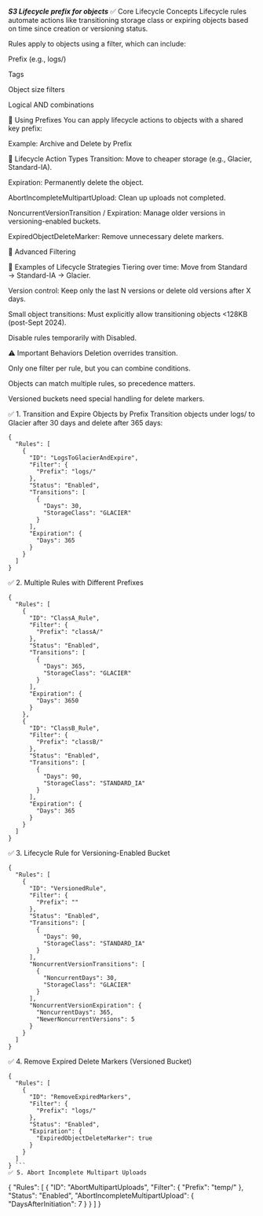 ***S3 Lifecycle prefix for objects***
✅ Core Lifecycle Concepts
Lifecycle rules automate actions like transitioning storage class or expiring objects based on time since creation or versioning status.

Rules apply to objects using a filter, which can include:

Prefix (e.g., logs/)

Tags

Object size filters

Logical AND combinations

📁 Using Prefixes
You can apply lifecycle actions to objects with a shared key prefix:

Example: Archive and Delete by Prefix

📆 Lifecycle Action Types
Transition: Move to cheaper storage (e.g., Glacier, Standard-IA).

Expiration: Permanently delete the object.

AbortIncompleteMultipartUpload: Clean up uploads not completed.

NoncurrentVersionTransition / Expiration: Manage older versions in versioning-enabled buckets.

ExpiredObjectDeleteMarker: Remove unnecessary delete markers.

📌 Advanced Filtering

🧪 Examples of Lifecycle Strategies
Tiering over time: Move from Standard → Standard-IA → Glacier.

Version control: Keep only the last N versions or delete old versions after X days.

Small object transitions: Must explicitly allow transitioning objects <128KB (post-Sept 2024).

Disable rules temporarily with <Status>Disabled</Status>.

⚠️ Important Behaviors
Deletion overrides transition.

Only one filter per rule, but you can combine conditions.

Objects can match multiple rules, so precedence matters.

Versioned buckets need special handling for delete markers.



✅ 1. Transition and Expire Objects by Prefix
Transition objects under logs/ to Glacier after 30 days and delete after 365 days:

```
{
  "Rules": [
    {
      "ID": "LogsToGlacierAndExpire",
      "Filter": {
        "Prefix": "logs/"
      },
      "Status": "Enabled",
      "Transitions": [
        {
          "Days": 30,
          "StorageClass": "GLACIER"
        }
      ],
      "Expiration": {
        "Days": 365
      }
    }
  ]
}
```
✅ 2. Multiple Rules with Different Prefixes
```
{
  "Rules": [
    {
      "ID": "ClassA_Rule",
      "Filter": {
        "Prefix": "classA/"
      },
      "Status": "Enabled",
      "Transitions": [
        {
          "Days": 365,
          "StorageClass": "GLACIER"
        }
      ],
      "Expiration": {
        "Days": 3650
      }
    },
    {
      "ID": "ClassB_Rule",
      "Filter": {
        "Prefix": "classB/"
      },
      "Status": "Enabled",
      "Transitions": [
        {
          "Days": 90,
          "StorageClass": "STANDARD_IA"
        }
      ],
      "Expiration": {
        "Days": 365
      }
    }
  ]
}
```
✅ 3. Lifecycle Rule for Versioning-Enabled Bucket
```
{
  "Rules": [
    {
      "ID": "VersionedRule",
      "Filter": {
        "Prefix": ""
      },
      "Status": "Enabled",
      "Transitions": [
        {
          "Days": 90,
          "StorageClass": "STANDARD_IA"
        }
      ],
      "NoncurrentVersionTransitions": [
        {
          "NoncurrentDays": 30,
          "StorageClass": "GLACIER"
        }
      ],
      "NoncurrentVersionExpiration": {
        "NoncurrentDays": 365,
        "NewerNoncurrentVersions": 5
      }
    }
  ]
}
```
✅ 4. Remove Expired Delete Markers (Versioned Bucket)
```
{
  "Rules": [
    {
      "ID": "RemoveExpiredMarkers",
      "Filter": {
        "Prefix": "logs/"
      },
      "Status": "Enabled",
      "Expiration": {
        "ExpiredObjectDeleteMarker": true
      }
    }
  ]
} ```
✅ 5. Abort Incomplete Multipart Uploads
```
{
  "Rules": [
    {
      "ID": "AbortMultipartUploads",
      "Filter": {
        "Prefix": "temp/"
      },
      "Status": "Enabled",
      "AbortIncompleteMultipartUpload": {
        "DaysAfterInitiation": 7
      }
    }
  ]
}
```
